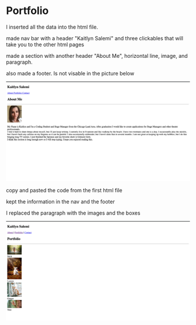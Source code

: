 # Portfolio

I inserted all the data into the html file.

made nav bar with a header "Kaitlyn Salemi" and three clickables that will take you to the other html pages

made a section with another header "About Me", horizontal line, image, and paragraph.

also made a footer. Is not visable in the picture below

![screen shot index.html](./README_images/screen_shot_indexhtml.png)



copy and pasted the code from the first html file

kept the information in the nav and the footer

I replaced the paragraph with the images and the boxes 

![screen shot index.html](./README_images/screen_shot_portfoliohtml.png)
